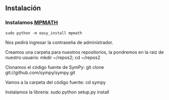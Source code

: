 ## Instalación

### Instalamos [MPMATH](https://github.com/fredrik-johansson/mpmath)
```
sudo python -m easy_install mpmath
```
Nos pedirá ingresar la contraseña de administrador.



Creamos una carpeta para nuestros repositorios, la pondremos en la raiz de nuestro usuario:
mkdir ~/repos2; cd ~/repos2

Clonamos el código fuente de SymPy:
git clone git://github.com/sympy/sympy.git

Vamos a la carpeta del código fuente:
cd sympy

Instalamos la librería:
sudo python setup.py install
